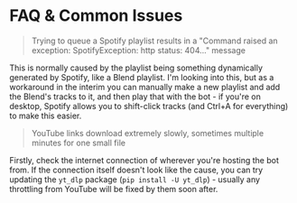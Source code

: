 # FAQ & Common Issues

> Trying to queue a Spotify playlist results in a "Command raised an exception: SpotifyException: http status: 404..." message

This is normally caused by the playlist being something dynamically generated by Spotify, like a Blend playlist. I'm looking into this, but as a workaround in the interim you can manually make a new playlist and add the Blend's tracks to it, and then play that with the bot - if you're on desktop, Spotify allows you to shift-click tracks (and Ctrl+A for everything) to make this easier.

> YouTube links download extremely slowly, sometimes multiple minutes for one small file

Firstly, check the internet connection of wherever you're hosting the bot from. If the connection itself doesn't look like the cause, you can try updating the `yt_dlp` package (`pip install -U yt_dlp`) - usually any throttling from YouTube will be fixed by them soon after.